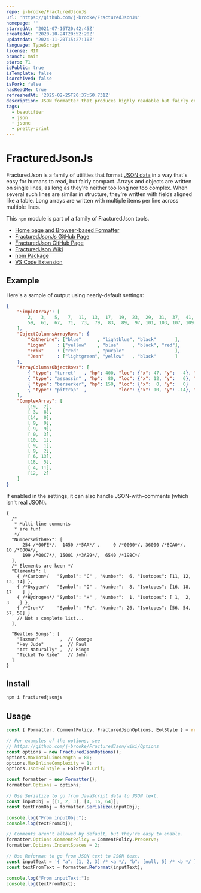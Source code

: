 ```yaml
---
repo: j-brooke/FracturedJsonJs
url: 'https://github.com/j-brooke/FracturedJsonJs'
homepage: ''
starredAt: '2021-07-16T20:42:45Z'
createdAt: '2020-10-24T20:52:20Z'
updatedAt: '2024-11-20T15:27:10Z'
language: TypeScript
license: MIT
branch: main
stars: 71
isPublic: true
isTemplate: false
isArchived: false
isFork: false
hasReadMe: true
refreshedAt: '2025-02-25T20:37:50.731Z'
description: JSON formatter that produces highly readable but fairly compact output.
tags:
  - beautifier
  - json
  - jsonc
  - pretty-print
---
```


# FracturedJsonJs

FracturedJson is a family of utilities that format [JSON data](https://www.json.org) in a way that's easy for
humans to read, but fairly compact.  Arrays and objects are written on single lines, as long as they're
neither too long nor too complex.  When several such lines are similar in structure, they're written with
fields aligned like a table.  Long arrays are written with multiple items per line across multiple lines.

This `npm` module is part of a family of FracturedJson tools.
* [Home page and Browser-based Formatter](https://j-brooke.github.io/FracturedJson/)
* [FracturedJsonJs GitHub Page](https://github.com/j-brooke/FracturedJsonJs)
* [FracturedJson GitHub Page](https://github.com/j-brooke/FracturedJson)
* [FracturedJson Wiki](https://github.com/j-brooke/FracturedJson/wiki)
* [npm Package](https://www.npmjs.com/package/fracturedjsonjs)
* [VS Code Extension](https://marketplace.visualstudio.com/items?itemName=j-brooke.fracturedjsonvsc)

## Example

Here's a sample of output using nearly-default settings:

```json
{
    "SimpleArray": [
        2,   3,   5,   7,  11,  13,  17,  19,  23,  29,  31,  37,  41,  43,  47,  53,
        59,  61,  67,  71,  73,  79,  83,  89,  97, 101, 103, 107, 109, 113
    ],
    "ObjectColumnsArrayRows": {
        "Katherine": ["blue"      , "lightblue", "black"       ],
        "Logan"    : ["yellow"    , "blue"     , "black", "red"],
        "Erik"     : ["red"       , "purple"                   ],
        "Jean"     : ["lightgreen", "yellow"   , "black"       ]
    },
    "ArrayColumnsObjectRows": [
        { "type": "turret"   , "hp": 400, "loc": {"x": 47, "y":  -4}, "flags": "S"   },
        { "type": "assassin" , "hp":  80, "loc": {"x": 12, "y":   6}, "flags": "Q"   },
        { "type": "berserker", "hp": 150, "loc": {"x":  0, "y":   0}                 },
        { "type": "pittrap"  ,            "loc": {"x": 10, "y": -14}, "flags": "S,I" }
    ],
    "ComplexArray": [
        [19,  2],
        [ 3,  8],
        [14,  0],
        [ 9,  9],
        [ 9,  9],
        [ 0,  3],
        [10,  1],
        [ 9,  1],
        [ 9,  2],
        [ 6, 13],
        [18,  5],
        [ 4, 11],
        [12,  2]
    ]
}
```

If enabled in the settings, it can also handle JSON-with-comments (which isn't real JSON).

```jsonc
{
  /*
   * Multi-line comments
   * are fun!
   */
  "NumbersWithHex": [
      254 /*00FE*/,  1450 /*5AA*/ ,     0 /*0000*/, 36000 /*8CA0*/,    10 /*000A*/, 
      199 /*00C7*/, 15001 /*3A99*/,  6540 /*198C*/
  ], 
  /* Elements are keen */
  "Elements": [
    { /*Carbon*/   "Symbol": "C" , "Number":  6, "Isotopes": [11, 12, 13, 14] }, 
    { /*Oxygen*/   "Symbol": "O" , "Number":  8, "Isotopes": [16, 18, 17    ] }, 
    { /*Hydrogen*/ "Symbol": "H" , "Number":  1, "Isotopes": [ 1,  2,  3    ] }, 
    { /*Iron*/     "Symbol": "Fe", "Number": 26, "Isotopes": [56, 54, 57, 58] }  
    // Not a complete list...
  ], 

  "Beatles Songs": [
    "Taxman"        ,  // George
    "Hey Jude"      ,  // Paul  
    "Act Naturally" ,  // Ringo 
    "Ticket To Ride"   // John  
  ]
}
```

## Install

```sh
npm i fracturedjsonjs
```

## Usage

```js
const { Formatter, CommentPolicy, FracturedJsonOptions, EolStyle } = require('fracturedjsonjs');

// For examples of the options, see
// https://github.com/j-brooke/FracturedJson/wiki/Options
const options = new FracturedJsonOptions();
options.MaxTotalLineLength = 80;
options.MaxInlineComplexity = 1;
options.JsonEolStyle = EolStyle.Crlf;

const formatter = new Formatter();
formatter.Options = options;

// Use Serialize to go from JavaScript data to JSON text.
const inputObj = [[1, 2, 3], [4, 16, 64]];
const textFromObj = formatter.Serialize(inputObj);

console.log("From inputObj:");
console.log(textFromObj);

// Comments aren't allowed by default, but they're easy to enable.
formatter.Options.CommentPolicy = CommentPolicy.Preserve;
formatter.Options.IndentSpaces = 2;

// Use Reformat to go from JSON text to JSON text.
const inputText = '{ "a": [1, 2, 3] /* <a */, "b": [null, 5] /* <b */ }';
const textFromText = formatter.Reformat(inputText);

console.log("From inputText:");
console.log(textFromText);
```
